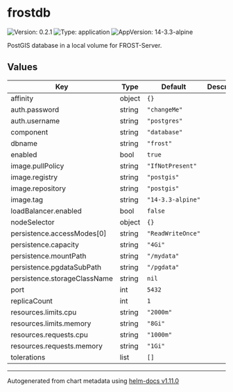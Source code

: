 # frostdb

![Version: 0.2.1](https://img.shields.io/badge/Version-0.2.1-informational?style=flat-square) ![Type: application](https://img.shields.io/badge/Type-application-informational?style=flat-square) ![AppVersion: 14-3.3-alpine](https://img.shields.io/badge/AppVersion-14--3.3--alpine-informational?style=flat-square)

PostGIS database in a local volume for FROST-Server.

## Values

| Key | Type | Default | Description |
|-----|------|---------|-------------|
| affinity | object | `{}` |  |
| auth.password | string | `"changeMe"` |  |
| auth.username | string | `"postgres"` |  |
| component | string | `"database"` |  |
| dbname | string | `"frost"` |  |
| enabled | bool | `true` |  |
| image.pullPolicy | string | `"IfNotPresent"` |  |
| image.registry | string | `"postgis"` |  |
| image.repository | string | `"postgis"` |  |
| image.tag | string | `"14-3.3-alpine"` |  |
| loadBalancer.enabled | bool | `false` |  |
| nodeSelector | object | `{}` |  |
| persistence.accessModes[0] | string | `"ReadWriteOnce"` |  |
| persistence.capacity | string | `"4Gi"` |  |
| persistence.mountPath | string | `"/mydata"` |  |
| persistence.pgdataSubPath | string | `"/pgdata"` |  |
| persistence.storageClassName | string | `nil` |  |
| port | int | `5432` |  |
| replicaCount | int | `1` |  |
| resources.limits.cpu | string | `"2000m"` |  |
| resources.limits.memory | string | `"8Gi"` |  |
| resources.requests.cpu | string | `"1000m"` |  |
| resources.requests.memory | string | `"1Gi"` |  |
| tolerations | list | `[]` |  |

----------------------------------------------
Autogenerated from chart metadata using [helm-docs v1.11.0](https://github.com/norwoodj/helm-docs/releases/v1.11.0)
